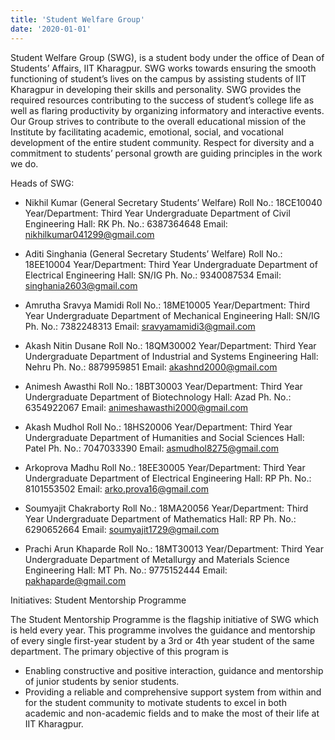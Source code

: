 ```yaml
---
title: 'Student Welfare Group'
date: '2020-01-01'
---
```


Student Welfare Group (SWG), is a student body under the office of Dean of Students’ Affairs, IIT Kharagpur. SWG works towards ensuring the smooth functioning of student’s lives on the campus by assisting students of IIT Kharagpur in developing their skills and personality. SWG provides the required resources contributing to the success of student’s college life as well as flaring productivity by organizing informatory and interactive events.
Our Group strives to contribute to the overall educational mission of the Institute by facilitating academic, emotional, social, and vocational development of the entire student community. Respect for diversity and a commitment to students’ personal growth are guiding principles in the work we do.

Heads of SWG:
- Nikhil Kumar (General Secretary Students’ Welfare)
Roll No.: 18CE10040
Year/Department: Third Year Undergraduate 
      Department of Civil Engineering
Hall: RK
Ph. No.: 6387364648
Email: nikhilkumar041299@gmail.com

- Aditi Singhania (General Secretary Students’ Welfare)
Roll No.: 18EE10004
Year/Department: Third Year Undergraduate 
      Department of Electrical Engineering
Hall: SN/IG
Ph. No.: 9340087534
Email: singhania2603@gmail.com

- Amrutha Sravya Mamidi
Roll No.: 18ME10005
Year/Department: Third Year Undergraduate 
      Department of Mechanical Engineering
Hall: SN/IG
Ph. No.: 7382248313
Email: sravyamamidi3@gmail.com

- Akash Nitin Dusane
Roll No.: 18QM30002
Year/Department: Third Year Undergraduate 
      Department of Industrial and Systems Engineering
Hall: Nehru
Ph. No.: 8879959851
Email: akashnd2000@gmail.com

- Animesh Awasthi
Roll No.: 18BT30003
Year/Department: Third Year Undergraduate 
      Department of Biotechnology
Hall: Azad
Ph. No.: 6354922067
Email: animeshawasthi2000@gmail.com

- Akash Mudhol
Roll No.: 18HS20006
Year/Department: Third Year Undergraduate 
      Department of Humanities and Social Sciences
Hall: Patel
Ph. No.:  7047033390
Email: asmudhol8275@gmail.com

- Arkoprova Madhu
Roll No.: 18EE30005
Year/Department: Third Year Undergraduate 
      Department of Electrical Engineering
Hall: RP
Ph. No.: 8101553502
Email: arko.prova16@gmail.com 

- Soumyajit Chakraborty
Roll No.: 18MA20056
Year/Department: Third Year Undergraduate 
      Department of Mathematics
Hall: RP
Ph. No.: 6290652664
Email: soumyajit1729@gmail.com

- Prachi Arun Khaparde
Roll No.: 18MT30013
Year/Department: Third Year Undergraduate 
      Department of  Metallurgy  and Materials Science Engineering
Hall: MT
Ph. No.: 9775152444
Email: pakhaparde@gmail.com 

Initiatives:
Student Mentorship Programme 

The Student Mentorship Programme is the flagship initiative of SWG which is held every year. This programme involves the guidance and mentorship of every single first-year student by a 3rd or 4th year student of the same department. The primary objective of this program is 
- Enabling constructive and positive interaction, guidance and mentorship of junior students by senior students. 
- Providing a reliable and comprehensive support system from within and for the student community to motivate students to excel in both academic and non-academic fields and to make the most of their life at IIT Kharagpur. 




